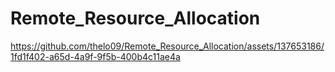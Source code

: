 # Remote_Resource_Allocation
https://github.com/thelo09/Remote_Resource_Allocation/assets/137653186/1fd1f402-a65d-4a9f-9f5b-400b4c11ae4a
